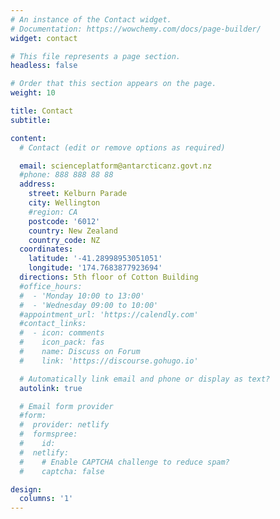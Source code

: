 ```yaml
---
# An instance of the Contact widget.
# Documentation: https://wowchemy.com/docs/page-builder/
widget: contact

# This file represents a page section.
headless: false

# Order that this section appears on the page.
weight: 10

title: Contact
subtitle:

content:
  # Contact (edit or remove options as required)

  email: scienceplatform@antarcticanz.govt.nz
  #phone: 888 888 88 88
  address:
    street: Kelburn Parade
    city: Wellington
    #region: CA
    postcode: '6012'
    country: New Zealand
    country_code: NZ
  coordinates:
    latitude: '-41.28998953051051'
    longitude: '174.7683877923694'
  directions: 5th floor of Cotton Building
  #office_hours:
  #  - 'Monday 10:00 to 13:00'
  #  - 'Wednesday 09:00 to 10:00'
  #appointment_url: 'https://calendly.com'
  #contact_links:
  #  - icon: comments
  #    icon_pack: fas
  #    name: Discuss on Forum
  #    link: 'https://discourse.gohugo.io'

  # Automatically link email and phone or display as text?
  autolink: true

  # Email form provider
  #form:
  #  provider: netlify
  #  formspree:
  #    id:
  #  netlify:
  #    # Enable CAPTCHA challenge to reduce spam?
  #    captcha: false

design:
  columns: '1'
---
```


